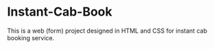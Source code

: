 # Instant-Cab-Book
This is a web (form) project designed in HTML and CSS for instant cab booking  service.
